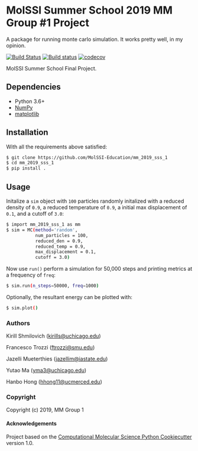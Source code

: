 MolSSI Summer School 2019 MM Group #1 Project
==============================

A package for running monte carlo simulation. It works pretty well, in my opinion.

[//]: # (Badges)
[![Build Status](https://travis-ci.org/MolSSI-Education/mm_2019_sss_1.svg?branch=master)](https://travis-ci.org/MolSSI-Education/mm_2019_sss_1)
[![Build status](https://ci.appveyor.com/api/projects/status/27axdr7jf95b32q1/branch/master?svg=true)](https://ci.appveyor.com/project/KirillShmilovich/mm-2019-sss-1/branch/master)
[![codecov](https://codecov.io/gh/MolSSI-Education/mm_2019_sss_1/branch/master/graph/badge.svg)](https://codecov.io/gh/MolSSI-Education/mm_2019_sss_1)

MolSSI Summer School Final Project.

## Dependencies

- Python 3.6+
- [NumPy](https://numpy.org)
- [matplotlib](https://matplotlib.org)

## Installation

With all the requirements above satisfied:
```bash
$ git clone https://github.com/MolSSI-Education/mm_2019_sss_1
$ cd mm_2019_sss_1
$ pip install .
```

## Usage

Initalize a `sim` object with `100` particles randomly initalized with a reduced density of `0.9`, a reduced temperature of `0.9`, a initial max displacement of `0.1`, and a cutoff of `3.0`:
```bash
$ import mm_2019_sss_1 as mm
$ sim = MC(method='random', 
           num_particles = 100, 
           reduced_den = 0.9, 
           reduced_temp = 0.9, 
           max_displacement = 0.1, 
           cutoff = 3.0)
```
Now use `run()` perform a simulation for 50,000 steps and printing metrics at a frequency of `freq`:

```bash
$ sim.run(n_steps=50000, freq=1000)
```

Optionally, the resultant energy can be plotted with:

```bash
$ sim.plot()
```

### Authors 

Kirill Shmilovich (kirills@uchicago.edu)

Francesco Trozzi (ftrozzi@smu.edu)

Jazelli Mueterthies (jazellim@iastate.edu)

Yutao Ma (yma3@uchicago.edu)

Hanbo Hong (hhong11@ucmerced.edu)

### Copyright

Copyright (c) 2019, MM Group 1


#### Acknowledgements
 
Project based on the 
[Computational Molecular Science Python Cookiecutter](https://github.com/molssi/cookiecutter-cms) version 1.0.
